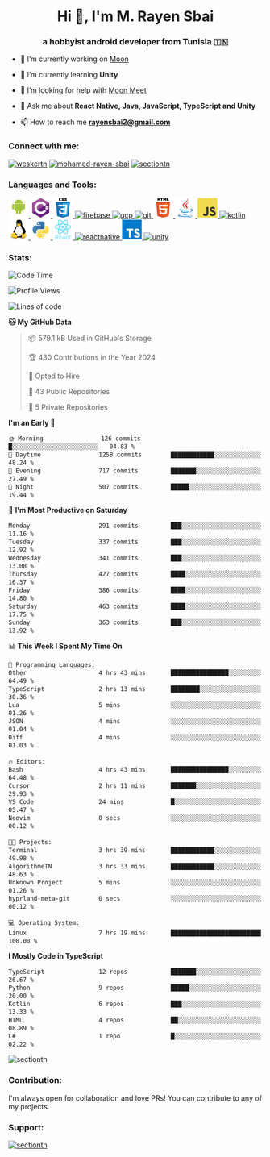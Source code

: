 <h1 style="text-align: center;">Hi 👋, I'm M. Rayen Sbai</h1>
<h3 style="text-align: center;">a hobbyist android developer from Tunisia 🇹🇳</h3>

- 🔭 I’m currently working on [Moon](https://github.com/MoonMeet/)

- 🌱 I’m currently learning **Unity**

- 🤝 I’m looking for help with [Moon Meet](https://github.com/MoonMeet/MoonMeet-CrossPlatform)

- 💬 Ask me about **React Native, Java, JavaScript, TypeScript and Unity**

- 📫 How to reach me **rayensbai2@gmail.com**

<h3 style="text-align: left;">Connect with me:</h3>
<p style="text-align: left;">
<a href="https://twitter.com/weskertn" target="blank"><img style="text-align: center;" src="https://raw.githubusercontent.com/rahuldkjain/github-profile-readme-generator/master/src/images/icons/Social/twitter.svg" alt="weskertn" height="30" width="40" /></a>
<a href="https://linkedin.com/in/mohamed-rayen-sbai" target="blank"><img style="text-align: center;" src="https://raw.githubusercontent.com/rahuldkjain/github-profile-readme-generator/master/src/images/icons/Social/linked-in-alt.svg" alt="mohamed-rayen-sbai" height="30" width="40" /></a>
<a href="https://www.youtube.com/@SectionTN" target="blank"><img style="text-align: center" src="https://raw.githubusercontent.com/rahuldkjain/github-profile-readme-generator/master/src/images/icons/Social/youtube.svg" alt="sectiontn" height="30" width="40" /></a>
</p>

<h3 style="text-align: left">Languages and Tools:</h3>
<p style="text-align: left;"> <a href="https://developer.android.com" target="_blank" rel="noreferrer"> <img src="https://raw.githubusercontent.com/devicons/devicon/master/icons/android/android-original-wordmark.svg" alt="android" width="40" height="40"/> </a> <a href="https://www.w3schools.com/cs/" target="_blank" rel="noreferrer"> <img src="https://raw.githubusercontent.com/devicons/devicon/master/icons/csharp/csharp-original.svg" alt="csharp" width="40" height="40"/> </a> <a href="https://www.w3schools.com/css/" target="_blank" rel="noreferrer"> <img src="https://raw.githubusercontent.com/devicons/devicon/master/icons/css3/css3-original-wordmark.svg" alt="css3" width="40" height="40"/> </a> <a href="https://firebase.google.com/" target="_blank" rel="noreferrer"> <img src="https://www.vectorlogo.zone/logos/firebase/firebase-icon.svg" alt="firebase" width="40" height="40"/> </a> <a href="https://cloud.google.com" target="_blank" rel="noreferrer"> <img src="https://www.vectorlogo.zone/logos/google_cloud/google_cloud-icon.svg" alt="gcp" width="40" height="40"/> </a> <a href="https://git-scm.com/" target="_blank" rel="noreferrer"> <img src="https://www.vectorlogo.zone/logos/git-scm/git-scm-icon.svg" alt="git" width="40" height="40"/> </a> <a href="https://www.w3.org/html/" target="_blank" rel="noreferrer"> <img src="https://raw.githubusercontent.com/devicons/devicon/master/icons/html5/html5-original-wordmark.svg" alt="html5" width="40" height="40"/> </a> <a href="https://www.java.com" target="_blank" rel="noreferrer"> <img src="https://raw.githubusercontent.com/devicons/devicon/master/icons/java/java-original.svg" alt="java" width="40" height="40"/> </a> <a href="https://developer.mozilla.org/en-US/docs/Web/JavaScript" target="_blank" rel="noreferrer"> <img src="https://raw.githubusercontent.com/devicons/devicon/master/icons/javascript/javascript-original.svg" alt="javascript" width="40" height="40"/> </a> <a href="https://kotlinlang.org" target="_blank" rel="noreferrer"> <img src="https://www.vectorlogo.zone/logos/kotlinlang/kotlinlang-icon.svg" alt="kotlin" width="40" height="40"/> </a> <a href="https://www.linux.org/" target="_blank" rel="noreferrer"> <img src="https://raw.githubusercontent.com/devicons/devicon/master/icons/linux/linux-original.svg" alt="linux" width="40" height="40"/> </a> <a href="https://www.python.org" target="_blank" rel="noreferrer"> <img src="https://raw.githubusercontent.com/devicons/devicon/master/icons/python/python-original.svg" alt="python" width="40" height="40"/> </a> <a href="https://reactjs.org/" target="_blank" rel="noreferrer"> <img src="https://raw.githubusercontent.com/devicons/devicon/master/icons/react/react-original-wordmark.svg" alt="react" width="40" height="40"/> </a> <a href="https://reactnative.dev/" target="_blank" rel="noreferrer"> <img src="https://reactnative.dev/img/header_logo.svg" alt="reactnative" width="40" height="40"/> </a> <a href="https://www.typescriptlang.org/" target="_blank" rel="noreferrer"> <img src="https://raw.githubusercontent.com/devicons/devicon/master/icons/typescript/typescript-original.svg" alt="typescript" width="40" height="40"/> </a> <a href="https://unity.com/" target="_blank" rel="noreferrer"> <img src="https://www.vectorlogo.zone/logos/unity3d/unity3d-icon.svg" alt="unity" width="40" height="40"/> </a> </p>

<h3 align="left">Stats:</h3>

<!--START_SECTION:SECTIONTN-->
![Code Time](http://img.shields.io/badge/Code%20Time-718%20hrs%2056%20mins-blue)

![Profile Views](http://img.shields.io/badge/Profile%20Views-0-blue)

![Lines of code](https://img.shields.io/badge/From%20Hello%20World%20I%27ve%20Written-1.8%20million%20lines%20of%20code-blue)

**🐱 My GitHub Data** 

> 📦 579.1 kB Used in GitHub's Storage 
 > 
> 🏆 430 Contributions in the Year 2024
 > 
> 💼 Opted to Hire
 > 
> 📜 43 Public Repositories 
 > 
> 🔑 5 Private Repositories 
 > 
**I'm an Early 🐤** 

```text
🌞 Morning                126 commits         █░░░░░░░░░░░░░░░░░░░░░░░░   04.83 % 
🌆 Daytime                1258 commits        ████████████░░░░░░░░░░░░░   48.24 % 
🌃 Evening                717 commits         ███████░░░░░░░░░░░░░░░░░░   27.49 % 
🌙 Night                  507 commits         █████░░░░░░░░░░░░░░░░░░░░   19.44 % 
```
📅 **I'm Most Productive on Saturday** 

```text
Monday                   291 commits         ███░░░░░░░░░░░░░░░░░░░░░░   11.16 % 
Tuesday                  337 commits         ███░░░░░░░░░░░░░░░░░░░░░░   12.92 % 
Wednesday                341 commits         ███░░░░░░░░░░░░░░░░░░░░░░   13.08 % 
Thursday                 427 commits         ████░░░░░░░░░░░░░░░░░░░░░   16.37 % 
Friday                   386 commits         ████░░░░░░░░░░░░░░░░░░░░░   14.80 % 
Saturday                 463 commits         ████░░░░░░░░░░░░░░░░░░░░░   17.75 % 
Sunday                   363 commits         ███░░░░░░░░░░░░░░░░░░░░░░   13.92 % 
```


📊 **This Week I Spent My Time On** 

```text
💬 Programming Languages: 
Other                    4 hrs 43 mins       ████████████████░░░░░░░░░   64.49 % 
TypeScript               2 hrs 13 mins       ████████░░░░░░░░░░░░░░░░░   30.36 % 
Lua                      5 mins              ░░░░░░░░░░░░░░░░░░░░░░░░░   01.26 % 
JSON                     4 mins              ░░░░░░░░░░░░░░░░░░░░░░░░░   01.04 % 
Diff                     4 mins              ░░░░░░░░░░░░░░░░░░░░░░░░░   01.03 % 

🔥 Editors: 
Bash                     4 hrs 43 mins       ████████████████░░░░░░░░░   64.48 % 
Cursor                   2 hrs 11 mins       ███████░░░░░░░░░░░░░░░░░░   29.93 % 
VS Code                  24 mins             █░░░░░░░░░░░░░░░░░░░░░░░░   05.47 % 
Neovim                   0 secs              ░░░░░░░░░░░░░░░░░░░░░░░░░   00.12 % 

🐱‍💻 Projects: 
Terminal                 3 hrs 39 mins       ████████████░░░░░░░░░░░░░   49.98 % 
AlgorithmeTN             3 hrs 33 mins       ████████████░░░░░░░░░░░░░   48.63 % 
Unknown Project          5 mins              ░░░░░░░░░░░░░░░░░░░░░░░░░   01.26 % 
hyprland-meta-git        0 secs              ░░░░░░░░░░░░░░░░░░░░░░░░░   00.12 % 

💻 Operating System: 
Linux                    7 hrs 19 mins       █████████████████████████   100.00 % 
```

**I Mostly Code in TypeScript** 

```text
TypeScript               12 repos            ███████░░░░░░░░░░░░░░░░░░   26.67 % 
Python                   9 repos             █████░░░░░░░░░░░░░░░░░░░░   20.00 % 
Kotlin                   6 repos             ███░░░░░░░░░░░░░░░░░░░░░░   13.33 % 
HTML                     4 repos             ██░░░░░░░░░░░░░░░░░░░░░░░   08.89 % 
C#                       1 repo              █░░░░░░░░░░░░░░░░░░░░░░░░   02.22 % 
```




<!--END_SECTION:SECTIONTN-->

<div style="text-align:left;">
<p> <img src="https://github-readme-streak-stats.herokuapp.com/?user=sectiontn&theme=dark" alt="sectiontn" /> </p>
</div>

<h3 style="text-align: left;">Contribution:</h3>
I'm always open for collaboration and love PRs! You can contribute to any of my projects.

<h3 style="text-align: left;">Support:</h3>
<p><a href="https://www.buymeacoffee.com/sectiontn"> <img style="text-align: left;" src="https://cdn.buymeacoffee.com/buttons/v2/default-yellow.png" height="50" width="210" alt="sectiontn" /></a></p><br><br>
